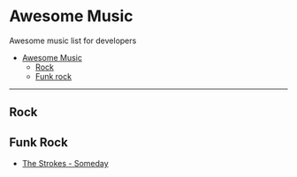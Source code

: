 # Awesome Music
Awesome music list for developers

- [Awesome Music](#awesome-music)
    - [Rock](#rock)
	- [Funk rock](#funk-rock)

- - -

## Rock

## Funk Rock

* [The Strokes - Someday](#)
